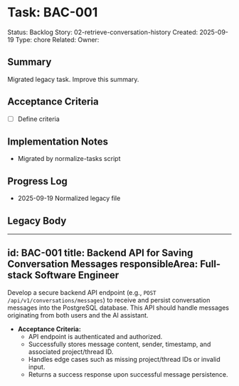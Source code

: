# Task: BAC-001
Status: Backlog
Story: 02-retrieve-conversation-history
Created: 2025-09-19
Type: chore
Related:
Owner:

## Summary
Migrated legacy task. Improve this summary.

## Acceptance Criteria
- [ ] Define criteria

## Implementation Notes
- Migrated by normalize-tasks script

## Progress Log
- 2025-09-19 Normalized legacy file

## Legacy Body

---
id: BAC-001
title: Backend API for Saving Conversation Messages
responsibleArea: Full-stack Software Engineer
---
Develop a secure backend API endpoint (e.g., `POST /api/v1/conversations/messages`) to receive and persist conversation messages into the PostgreSQL database. This API should handle messages originating from both users and the AI assistant.

*   **Acceptance Criteria:**
    *   API endpoint is authenticated and authorized.
    *   Successfully stores message content, sender, timestamp, and associated project/thread ID.
    *   Handles edge cases such as missing project/thread IDs or invalid input.
    *   Returns a success response upon successful message persistence.
